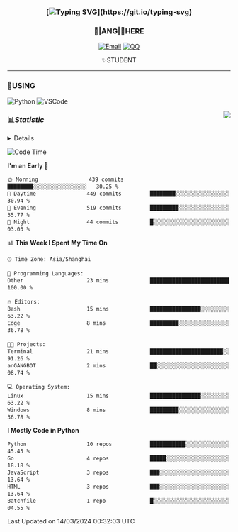 <div align="center">


### [![Typing SVG](https://readme-typing-svg.herokuapp.com?size=25&duration=2500&color=8C43EA&vCenter=true&width=200&height=40&lines=%F0%9F%8C%B1ANGJustinl%F0%9F%8C%B1+!)](https://git.io/typing-svg)


### 🥛|**ANG**|🥛HERE



[![Email](https://img.shields.io/badge/Email-ANGJustin@163.com-6A5ACD?style=flat-square&logoColor=fff)](mailto:ANGJustinl@163.com)
[![QQ](https://img.shields.io/badge/QQ-77139032-98FB98?style=flat-square&logoColor=fff)](https://qm.qq.com/cgi-bin/qm/qr?k=mcs-cON_aPNfc3hO8-H7lWJHDX-5nKr7&noverify=0)




✨STUDENT 

</div>

---

### 🎨USING

![Python](https://img.shields.io/badge/-Python-blue?style=flat-square&logo=Python&logoColor=fff)
![VSCode](https://img.shields.io/badge/-VSCode-blue?style=flat-square&logo=visualstudiocode&logoColor=fff)


<a href="#">
  <img align="right" src="https://github-readme-stats.vercel.app/api?username=ANGJustinl&count_private=true&show_icons=true&hide_border=true&bg_color=15,f2f7fd,E0EAFC" />
</a>




### 📊*Statistic* 

<details>

<p align="center">
   <img src="github-metrics.svg" alt="typing-svg">
</p>

[![Github activity graph](https://github-readme-activity-graph.angforever.top/graph?username=ANGJustinl&theme=dracula)](https://github.com/ANGJustinl/ANGJustinl)

</details>

<!--START_SECTION:waka-->
![Code Time](http://img.shields.io/badge/Code%20Time-6%20hrs%2052%20mins-blue)

**I'm an Early 🐤** 

```text
🌞 Morning                439 commits         ████████░░░░░░░░░░░░░░░░░   30.25 % 
🌆 Daytime                449 commits         ████████░░░░░░░░░░░░░░░░░   30.94 % 
🌃 Evening                519 commits         █████████░░░░░░░░░░░░░░░░   35.77 % 
🌙 Night                  44 commits          █░░░░░░░░░░░░░░░░░░░░░░░░   03.03 % 
```


📊 **This Week I Spent My Time On** 

```text
🕑︎ Time Zone: Asia/Shanghai

💬 Programming Languages: 
Other                    23 mins             █████████████████████████   100.00 % 

🔥 Editors: 
Bash                     15 mins             ████████████████░░░░░░░░░   63.22 % 
Edge                     8 mins              █████████░░░░░░░░░░░░░░░░   36.78 % 

🐱‍💻 Projects: 
Terminal                 21 mins             ███████████████████████░░   91.26 % 
anGANGBOT                2 mins              ██░░░░░░░░░░░░░░░░░░░░░░░   08.74 % 

💻 Operating System: 
Linux                    15 mins             ████████████████░░░░░░░░░   63.22 % 
Windows                  8 mins              █████████░░░░░░░░░░░░░░░░   36.78 % 
```

**I Mostly Code in Python** 

```text
Python                   10 repos            ███████████░░░░░░░░░░░░░░   45.45 % 
Go                       4 repos             █████░░░░░░░░░░░░░░░░░░░░   18.18 % 
JavaScript               3 repos             ███░░░░░░░░░░░░░░░░░░░░░░   13.64 % 
HTML                     3 repos             ███░░░░░░░░░░░░░░░░░░░░░░   13.64 % 
Batchfile                1 repo              █░░░░░░░░░░░░░░░░░░░░░░░░   04.55 % 
```




 Last Updated on 14/03/2024 00:32:03 UTC
<!--END_SECTION:waka-->
